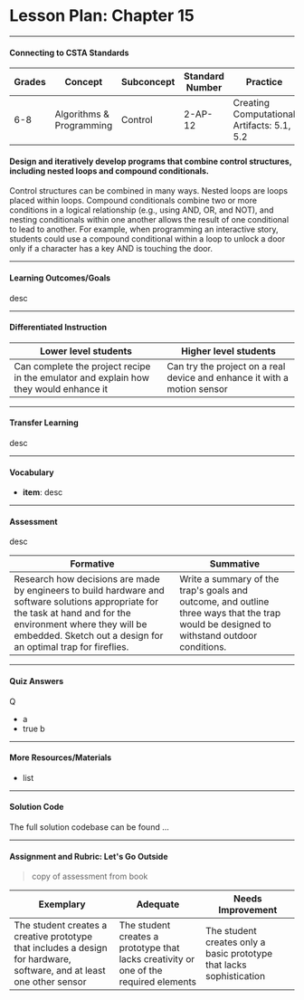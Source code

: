 # Lesson Plan: Chapter 15
---
#### Connecting to CSTA Standards

Grades | Concept | Subconcept | Standard Number | Practice
---|---|---|---|---
6-8 | Algorithms & Programming | Control | 2-AP-12 | Creating Computational Artifacts: 5.1, 5.2 |

#### Design and iteratively develop programs that combine control structures, including nested loops and compound conditionals.

Control structures can be combined in many ways. Nested loops are loops placed within loops. Compound conditionals combine two or more conditions in a logical relationship (e.g., using AND, OR, and NOT), and nesting conditionals within one another allows the result of one conditional to lead to another. For example, when programming an interactive story, students could use a compound conditional within a loop to unlock a door only if a character has a key AND is touching the door.

---

#### Learning Outcomes/Goals

desc

---

#### Differentiated Instruction

Lower level students | Higher level students
---|---
Can complete the project recipe in the emulator and explain how they would enhance it | Can try the project on a real device and enhance it with a motion sensor

---

#### Transfer Learning

desc

---

#### Vocabulary

- **item**: desc 



---

#### Assessment

desc

Formative | Summative
---|---
Research how decisions are made by engineers to build hardware and software solutions appropriate for the task at hand and for the environment where they will be embedded. Sketch out a design for an optimal trap for fireflies. | Write a summary of the trap's goals and outcome, and outline three ways that the trap would be designed to withstand outdoor conditions.

---

#### Quiz Answers

Q
 - a
 - <span class="highlight">true b</span>



---

#### More Resources/Materials

- list

---

#### Solution Code

The full solution codebase can be found ...

---

#### Assignment and Rubric: Let's Go Outside

> copy of assessment from book

Exemplary | Adequate | Needs Improvement 
---|---|---
The student creates a creative prototype that includes a design for hardware, software, and at least one other sensor | The student creates a prototype that lacks creativity or one of the required elements | The student creates only a basic prototype that lacks sophistication

